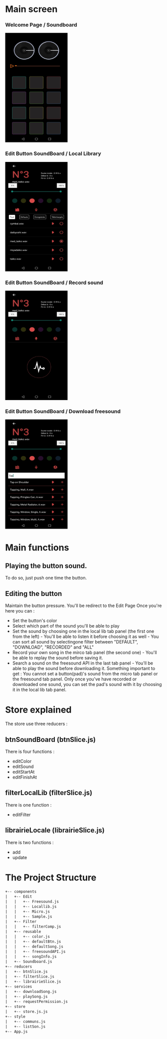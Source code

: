 # Main screen 
<div><h3>Welcome Page / Soundboard</h3><img src="./assets/soundboard.jpg" alt="Soundboard page" width="200" height="350"><h3>Edit Button SoundBoard / Local Library</h3><img src="./assets/localLib.jpg" alt="Soundboard page" width="200" height="350"></div><div><h3>Edit Button SoundBoard / Record sound</h3><img src="./assets/micro.jpg" alt="Soundboard page" width="200" height="350"></div><div><h3>Edit Button SoundBoard / Download freesound</h3><img src="./assets/freesound.jpg" alt="Soundboard page" width="200" height="350"></div>

# Main functions
## Playing the button sound.
To do so, just push one time the button.
## Editing the button 
Maintain the button pressure. You'll be redirect to the Edit Page
Once you're here you can : 
* Set the button's color
* Select which part of the sound you'll be able to play
* Set the sound by choosing one in the local lib tab panel (the first one from the left) - You'll be able to listen it before choosing it as well - You can sort all sound by selectingone filter between "DEFAULT", "DOWNLOAD", "RECORDED" and "ALL"
* Record your own song in the mirco tab panel (the second one) - You'll be able to replay the sound before saving it.
* Search a sound on the freesound API in the last tab panel - You'll be able to play the sound before downloading it.
Something important to get : You cannot set a button(pad)'s sound from the micro tab panel or the freesound tab panel. Only once you've have recorded or downloaded one sound,
you can set the pad's sound with it by choosing it in the local lib tab panel.
# Store explained

The store use three reducers :
## btnSoundBoard (btnSlice.js)
There is four functions :
* editColor
* editSound
* editStartAt
* editFinishAt
## filterLocalLib (filterSlice.js)
There is one function :
* editFilter
## librairieLocale (librairieSlice.js)
There is two functions : 
* add
* update



# The Project Structure

    +-- components
    |   +-- Edit
    |   |   +-- Freesound.js
    |   |   +-- Locallib.js
    |   |   +-- Micro.js
    |   |   +-- Sample.js
    |   +-- Filter
    |   |   +-- filterComp.js
    |   +-- reusable
    |   |   +-- color.js
    |   |   +-- defaultBtn.js
    |   |   +-- defaultSong.js
    |   |   +-- freesoundAPI.js
    |   |   +-- songInfo.js
    |   +-- Soundboard.js
    +-- reducers
    |   +-- btnSlice.js
    |   +-- filterSlice.js
    |   +-- librairieSlice.js
    +-- services
    |   +-- downloadSong.js
    |   +-- playSong.js
    |   +-- requestPermission.js
    +-- store
    |   +-- store.js.js
    +-- style
    |   +-- communs.js
    |   +-- listSon.js
    +-- App.js
